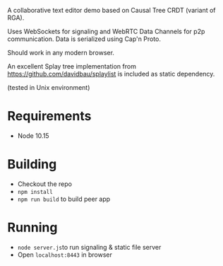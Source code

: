 A collaborative text editor demo based on Causal Tree CRDT (variant of RGA). 

Uses WebSockets for signaling and WebRTC Data Channels for p2p communication. 
Data is serialized using Cap'n Proto. 

Should work in any modern browser.

An excellent Splay tree implementation from https://github.com/davidbau/splaylist is included as static dependency.

(tested in Unix environment) 

# Requirements
* Node 10.15

# Building
* Checkout the repo
* `npm install`
* `npm run build` to build peer app

# Running
* `node server.js`to run signaling & static file server
* Open `localhost:8443` in browser
